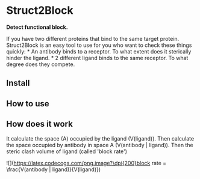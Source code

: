 # Struct2Block
**Detect functional block.**
</hr>
If you have two different proteins that bind to the same target protein. Struct2Block is an easy tool to use for you who want to check these things quickly:
* An antibody binds to a receptor. To what extent does it sterically hinder the ligand.
* 2 different ligand binds to the same receptor. To what degree does they compete.

## Install


## How to use


## How does it work
It calculate the space (A) occupied by the ligand (V(ligand)). Then calculate the space occupied by antibody in space A (V(antibody | ligand)). Then the steric clash volume of ligand (called 'block rate')

![](https://latex.codecogs.com/png.image?\dpi{200}block rate = \frac{V(antibody | ligand)}{V(ligand)})
